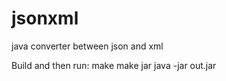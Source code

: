jsonxml
=======

java converter between json and xml

Build and then run:
    make
    make jar
    java -jar out.jar <json-file> <xml-file>
    

